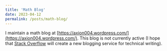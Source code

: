 ```yaml
---
title: 'Math Blog'
date: 2023-04-12
permalink: /posts/math-blog/
---
```


I maintain a math blog at [https://axion004.wordpress.com/](https://axion004.wordpress.com/). This blog is not currently active (I hope that [Stack Overflow](https://stackoverflow.com/) will create a new blogging service for technical writing).
